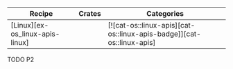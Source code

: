 | Recipe | Crates | Categories |
|--------|--------|------------|
| [Linux][ex-os_linux-apis-linux] |  | [![cat-os::linux-apis][cat-os::linux-apis-badge]][cat-os::linux-apis] |

<div class="hidden">
TODO P2
</div>
